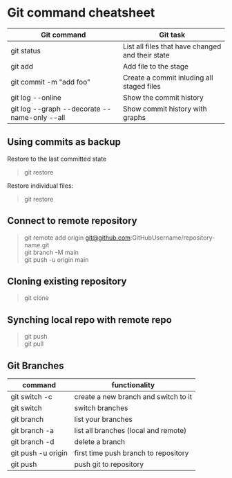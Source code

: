 # Git command cheatsheet

| Git command                                  | Git task                                         |
| -------------------------------------------- | ------------------------------------------------ |
| git status                                   | List all files that have changed and their state |
| git add <filename>                           | Add file to the stage                            |
| git commit -m "add foo"                      | Create a commit inluding all staged files        |
| git log --online                             | Show the commit history                          |
| git log --graph --decorate --name-only --all | Show commit history with graphs                  |

## Using commits as backup

Restore to the last committed state

> git restore

Restore individual files:

> git restore <filename>

## Connect to remote repository

> git remote add origin git@github.com:GitHubUsername/repository-name.git  
> git branch -M main  
> git push -u origin main

## Cloning existing repository

> git clone <url>

## Synching local repo with remote repo

> git push  
> git pull

## Git Branches

| command                         | functionality                        |
| ------------------------------- | ------------------------------------ |
| git switch -c <branchname>      | create a new branch and switch to it |
| git switch <branchname>         | switch branches                      |
| git branch                      | list your branches                   |
| git branch -a                   | list all branches (local and remote) |
| git branch -d <branchname>      | delete a branch                      |
| git push -u origin <branchname> | first time push branch to repository |
| git push                        | push git to repository               |
